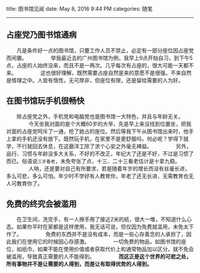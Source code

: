 title: 图书馆见闻
date: May 8, 2016 9:44 PM
categories: 随笔

---

## 占座党乃图书馆通病
　　凡是条件好一点的图书馆，只要工作人员不禁止，必定有一部分座位因占座党而闲置。
　　
　　举我最近去的广州图书馆为例，我早上9点开始自习，到下午5点，占座的人始终没来，而且不是一两次。几乎每次有占座的，很大可能一天都不来。
　　
　　这也很好理解，既然需要占座自然是来的意愿不是很强，不来自然是情理之中。人皆有惰性，无可厚非，但座位有限，还是留给需要的人为好。

## 在图书馆玩手机很畅快
　　除占座党之外，手机党和电脑党也是图书馆一大特色，并且与年龄无关。
　　
　　今天坐我对面的是个大概60岁的大爷，先是早上来没找到位置坐，把我对面的占座党呵斥了一通，抢了她占的座位。然后等我下午从图书馆出来时，他手上拿的手机还没有放下。既然玩手机，在家里不是更舒服吗，何必呢？学得下就学，不行就回去休息，在这磨洋工除了求个心安之外毫无裨益。
　　
　　另外，品行、习惯与年龄没多大关系，不好的不改正，年纪大了还是不好，不过是习惯了而已。俗语说`三岁看老`，未免夸张了点，十三、二十三看老估计是十拿九稳。
　　
　　人呐，还是要对自己有所要求，若是随着年岁的增长而没有丝毫长进，多么可悲，多么可怕。年少时不学好有人教育你，年老了还无长进，无需教育也无人可教育你了。

## 免费的终究会被滥用
　　在卫生间，洗完手，有一人擦手用了接近2米的纸，很大一堆，不知道什么心态。如果你平时在家都是这样使用，我无话可说，但仅因为免费就滥用，未免太下作了。
　　
　　免费的东西并不是没有成本，而是一些心存善念的人承担了，因此我们在使用它的时候因心存感激。
　　
　　一切免费的物品，如图书馆的座位，如纸巾，如果不能在使用价值或者获取代价上和通常物品加以区分，就不免会被滥用，导致真正需要的人不能得到。
　　
　　**而这正是这个世界的可悲之处，所有事物并不是让需要的人得到，而是让有取得优势的人得到。**

